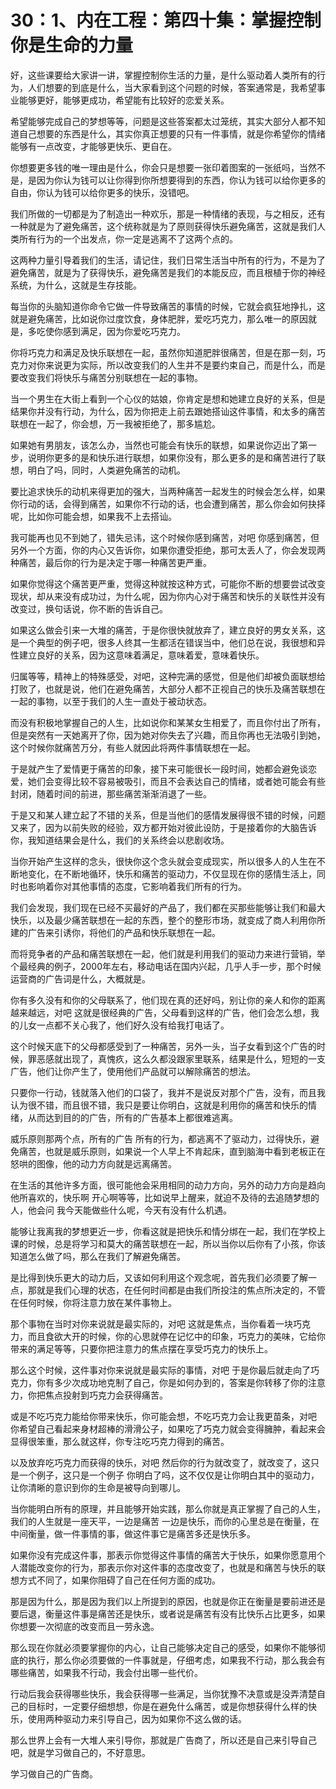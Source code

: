 # 30：1、内在工程：第四十集：掌握控制你是生命的力量

好，这些课要给大家讲一讲，掌握控制你生活的力量，是什么驱动着人类所有的行为，人们想要的到底是什么，当大家看到这个问题的时候，答案通常是，我希望事业能够更好，能够更成功，希望能有比较好的恋爱关系。

希望能够完成自己的梦想等等，问题是这些答案都太过笼统，其实大部分人都不知道自己想要的东西是什么，其实你真正想要的只有一件事情，就是你希望你的情绪能够有一点改变，才能够更快乐、更自在。

你想要更多钱的唯一理由是什么，你会只是想要一张印着图案的一张纸吗，当然不是，是因为你认为钱可以让你得到你所想要得到的东西，你认为钱可以给你更多的自由，你认为钱可以给你更多的快乐，没错吧。

我们所做的一切都是为了制造出一种欢乐，那是一种情绪的表现，与之相反，还有一种就是为了避免痛苦，这个统称就是为了原则获得快乐避免痛苦，这就是我们人类所有行为的一个出发点，你一定是逃离不了这两个点的。

这两种力量引导着我们的生活，请记住，我们日常生活当中所有的行为，不是为了避免痛苦，就是为了获得快乐，避免痛苦是我们的本能反应，而且根植于你的神经系统，为什么，这就是生存技能。

每当你的头脑知道你命令它做一件导致痛苦的事情的时候，它就会疯狂地挣扎，这就是避免痛苦，比如说你过度饮食，身体肥胖，爱吃巧克力，那么唯一的原因就是，多吃使你感到满足，因为你爱吃巧克力。

你将巧克力和满足及快乐联想在一起，虽然你知道肥胖很痛苦，但是在那一刻，巧克力对你来说更为实际，所以改变我们的人生并不是要约束自己，而是什么，而是要改变我们将快乐与痛苦分别联想在一起的事物。

当一个男生在大街上看到一个心仪的姑娘，你肯定是想和她建立良好的关系，但是结果你并没有行动，为什么，因为你把走上前去跟她搭讪这件事情，和太多的痛苦联想在一起了，你会想，万一我被拒绝了，那多尴尬。

如果她有男朋友，该怎么办，当然也可能会有快乐的联想，如果说你迈出了第一步，说明你更多的是和快乐进行联想，如果你没有，那么更多的是和痛苦进行了联想，明白了吗，同时，人类避免痛苦的动机。

要比追求快乐的动机来得更加的强大，当两种痛苦一起发生的时候会怎么样，如果你行动的话，会得到痛苦，如果你不行动的话，也会遭到痛苦，那么你会如何抉择呢，比如你可能会想，如果我不上去搭讪。

我可能再也见不到她了，错失忌讳，这个时候你感到痛苦，对吧 你感到痛苦，但另外一个方面，你的内心又告诉你，如果你遭受拒绝，那可太丢人了，你会发现两种痛苦，最后你的行为是决定于哪一种痛苦更严重。

如果你觉得这个痛苦更严重，觉得这种就按这种方式，可能你不断的想要尝试改变现状，却从来没有成功过，为什么呢，因为你内心对于痛苦和快乐的关联性并没有改变过，换句话说，你不断的告诉自己。

如果这么做会引来一大堆的痛苦，于是你很快就放弃了，建立良好的男女关系，这是一个典型的例子吧，很多人终其一生都活在错误当中，他们总在说，我很想和异性建立良好的关系，因为这意味着满足，意味着爱，意味着快乐。

归属等等，精神上的特殊感受，对吧，这种完满的感觉，但是他们却被负面联想给打败了，也就是说，他们在避免痛苦，大部分人都不正视自己的快乐及痛苦联想在一起的事物，以至于我们的人生一直处于被动状态。

而没有积极地掌握自己的人生，比如说你和某某女生相爱了，而且你付出了所有，但是突然有一天她离开了你，因为她对你失去了兴趣，而且你再也无法吸引到她，这个时候你就痛苦万分，有些人就因此将两件事情联想在一起。

于是就产生了爱情更于痛苦的印象，接下来可能很长一段时间，她都会避免谈恋爱，她们会变得比较不容易被吸引，而且不会表达自己的情绪，或者她可能会有些封闭，随着时间的前进，那些痛苦渐渐消退了一些。

于是又和某人建立起了不错的关系，但是当他们的感情发展得很不错的时候，问题又来了，因为以前失败的经验，双方都开始对彼此设防，于是接着你的大脑告诉你，我知道结果会是什么，我们的关系终会以悲剧收场。

当你开始产生这样的念头，很快你这个念头就会变成现实，所以很多人的人生在不断地变化，在不断地循环，快乐和痛苦的驱动力，不仅显现在你的感情生活上，同时也影响着你对其他事情的态度，它影响着我们所有的行为。

我们会发现，我们现在已经不买最好的产品了，我们都在买那些能够让我们和最大快乐，以及最少痛苦联想在一起的东西，整个的整形市场，就变成了商人利用你所建的广告来引诱你，将他们的产品和快乐联想在一起。

而将竞争者的产品和痛苦联想在一起，他们就是利用我们的驱动力来进行营销，举个最经典的例子，2000年左右，移动电话在国内兴起，几乎人手一步，那个时候运营商的广告词是什么，大概就是。

你有多久没有和你的父母联系了，他们现在真的还好吗，别让你的亲人和你的距离越来越远，对吧 这就是很经典的广告，父母看到这样的广告，他们会怎么想，我的儿女一点都不关心我了，他们好久没有给我打电话了。

这个时候天底下的父母都感受到了一种痛苦，另外一头，当子女看到这个广告的时候，罪恶感就出现了，真愧疚，这么久都没跟家里联系，结果是什么，短短的一支广告，他们让你产生了，使用他们产品就可以解除痛苦的想法。

只要你一行动，钱就落入他们的口袋了，我并不是说反对那个广告，没有，而且我认为很不错，而且很不错，我只是要让你明白，这就是利用你的痛苦和快乐的情绪，从而达到目的的广告，所有的广告基本上都很难逃离。

威乐原则那两个点，所有的广告 所有的行为，都逃离不了驱动力，过得快乐，避免痛苦，也就是威乐原则，如果说一个人早上不肯起床，直到脑海中看到老板正在怒哄的图像，他的动力方向就是远离痛苦。

在生活的其他许多方面，很可能他会采用相同的动力方向，另外的动力方向是趋向他所喜欢的，快乐啊 开心啊等等，比如说早上醒来，就迫不及待的去追随梦想的人，他会问 我今天能做些什么呢，今天有没有什么机遇。

能够让我离我的梦想更近一步，你看这就是把快乐和情分绑在一起，我们在学校上课的时候，总是将学习和莫大的痛苦联想在一起，所以当你以后你有了小孩，你该知道怎么做了吗，那么在我们了解避免痛苦。

是比得到快乐更大的动力后，又该如何利用这个观念呢，首先我们必须要了解一点，那就是我们心理的状态，在任何时间都是由我们所投注的焦点所决定的，不管在任何时候，你将注意力放在某件事物上。

那个事物在当时对你来说就是最实际的，对吧 这就是焦点，当你看着一块巧克力，而且食欲大开的时候，你的心思就停在记忆中的印象，巧克力的美味，它给你带来的满足等等，只要你把注意力的焦点摆在享受巧克力的快乐上。

那么这个时候，这件事对你来说就是最实际的事情，对吧 于是你最后就走向了巧克力，你有多少次成功地克制了自己，你是如何办到的，答案是你转移了你的注意力，你把焦点投射到巧克力会获得痛苦。

或是不吃巧克力能给你带来快乐，你可能会想，不吃巧克力会让我更苗条，对吧 你希望自己看起来身材超棒的滑滑公子，如果吃了巧克力就会变得臃肿，看起来会显得很笨重，那么就这样，你专注吃巧克力得到的痛苦。

以及放弃吃巧克力而获得的快乐，对吧 然后你的行为就改变了，就改变了，这只是一个例子，这只是一个例子 你明白了吗，这不仅仅是让你明白其中的驱动力，让你清晰的意识到你的生命是被导向到哪儿。

当你能明白所有的原理，并且能够开始实践，那么你就是真正掌握了自己的人生，我们的人生就是一座天平，一边是痛苦 一边是快乐，而你的心里总是在衡量，在中间衡量，做一件事情的事，做这件事它是痛苦多还是快乐多。

如果你没有完成这件事，那表示你觉得这件事情的痛苦大于快乐，如果你愿意用个人潜能改变你的行为，那表示你对这件事的态度改变了，也就是和痛苦与快乐的联想方式不同了，如果你阻碍了自己在任何方面的成功。

那是因为什么，那是因为我们以上所提到的原因，也就是你正在衡量是要前进还是要后退，衡量这件事是痛苦还是快乐，或者说是痛苦有没有比快乐占比更多，如果你想要一次彻底的改变而且一劳永逸。

那么现在你就必须要掌握你的内心，让自己能够决定自己的感受，如果你不能够彻底的执行，那么你必须要做的一件事就是，仔细考虑，如果我不行动，那么我会有哪些痛苦，如果我不行动，我会付出哪一些代价。

行动后我会获得哪些快乐，我会获得哪一些满足，当你犹豫不决意或是没弄清楚自己的目标时，一定要仔细想想，你是在避免什么痛苦，或是你想获得什么样的快乐，使用两种驱动力来引导自己，因为如果你不这么做的话。

那么世界上会有一大堆人来引导你，那就是广告商了，所以还是自己来引导自己吧，就是学习做自己的，不好意思。

学习做自己的广告商。